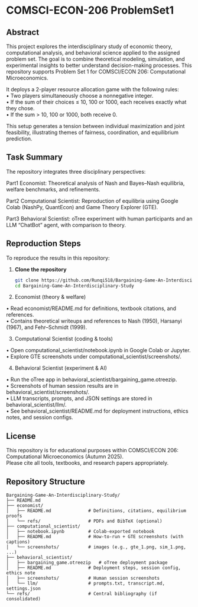# COMSCI-ECON-206 ProblemSet1

## Abstract
This project explores the interdisciplinary study of economic theory, computational analysis, and behavioral science applied to the assigned problem set. The goal is to combine theoretical modeling, simulation, and experimental insights to better understand decision-making processes. This repository supports Problem Set 1 for COMSCI/ECON 206: Computational Microeconomics. <br>

It deploys a 2-player resource allocation game with the following rules: <br>
• Two players simultaneously choose a nonnegative integer. <br>
• If the sum of their choices ≤ 10, 100 or 1000, each receives exactly what they chose. <br>
• If the sum > 10, 100 or 1000, both receive 0. <br>

This setup generates a tension between individual maximization and joint feasibility, illustrating themes of fairness, coordination, and equilibrium prediction. <br>

## Task Summary
The repository integrates three disciplinary perspectives:

Part1 Economist: Theoretical analysis of Nash and Bayes–Nash equilibria, welfare benchmarks, and refinements. <br>

Part2 Computational Scientist: Reproduction of equilibria using Google Colab (NashPy, QuantEcon) and Game Theory Explorer (GTE). <br>

Part3 Behavioral Scientist: oTree experiment with human participants and an LLM “ChatBot” agent, with comparison to theory. <br>


## Reproduction Steps

To reproduce the results in this repository:

1. **Clone the repository**  
   ```bash
   git clone https://github.com/Runqi518/Bargaining-Game-An-Interdisciplinary-Study.git
   cd Bargaining-Game-An-Interdisciplinary-Study

2. Economist (theory & welfare)

• Read economist/README.md for definitions, textbook citations, and references. <br>
• Contains theoretical writeups and references to Nash (1950), Harsanyi (1967), and Fehr–Schmidt (1999).  

3. Computational Scientist (coding & tools)

• Open computational_scientist/notebook.ipynb in Google Colab or Jupyter. <br>
• Explore GTE screenshots under computational_scientist/screenshots/.  

4. Behavioral Scientist (experiment & AI)

• Run the oTree app in behavioral_scientist/bargaining_game.otreezip. <br>
• Screenshots of human session results are in behavioral_scientist/screenshots/. <br>
• LLM transcripts, prompts, and JSON settings are stored in behavioral_scientist/llm/. <br>
• See behavioral_scientist/README.md for deployment instructions, ethics notes, and session configs. <br>

## License
This repository is for educational purposes within COMSCI/ECON 206: Computational Microeconomics (Autumn 2025). <br>
Please cite all tools, textbooks, and research papers appropriately.


## Repository Structure

```text
Bargaining-Game-An-Interdisciplinary-Study/
├── README.md
├── economist/
│   ├── README.md              # Definitions, citations, equilibrium proofs
│   └── refs/                  # PDFs and BibTeX (optional)
├── computational_scientist/
│   ├── notebook.ipynb         # Colab-exported notebook
│   ├── README.md              # How-to-run + GTE screenshots (with captions)
│   └── screenshots/           # images (e.g., gte_1.png, sim_1.png, ...)
├── behavioral_scientist/
│   ├── bargaining_game.otreezip   # oTree deployment package
│   ├── README.md              # Deployment steps, session config, ethics note
│   ├── screenshots/           # Human session screenshots
│   └── llm/                   # prompts.txt, transcript.md, settings.json
└── refs/                      # Central bibliography (if consolidated)



